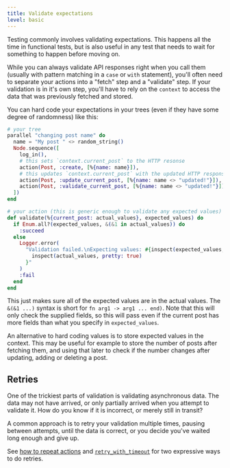 ```yaml
---
title: Validate expectations
level: basic
---
```


Testing commonly involves validating expectations. This happens all the time in
functional tests, but is also useful in any test that needs to wait for something to
happen before moving on.

While you can always validate API responses right when you call them (usually with
pattern matching in a `case` or `with` statement), you'll often need to separate your
actions into a "fetch" step and a "validate" step. If your validation is in it's own
step, you'll have to rely on the `context` to access the data that was previously
fetched and stored.

You can hard code your expectations in your trees (even if they have some degree of
randomness) like this:

```elixir
# your tree
parallel "changing post name" do
  name = "My post " <> random_string()
  Node.sequence([
    log_in(),
    # this sets `context.current_post` to the HTTP resonse
    action(Post, :create, [%{name: name}]),
    # this updates `context.current_post` with the updated HTTP response
    action(Post, :update_current_post, [%{name: name <> "updated!"}]),
    action(Post, :validate_current_post, [%{name: name <> "updated!"}]),
  ])
end

# your action (this is generic enough to validate any expected values)
def validate(%{current_post: actual_values}, expected_values) do
  if Enum.all?(expected_values, &(&1 in actual_values)) do
    :succeed
  else
    Logger.error(
      "Validation failed.\nExpecting values: #{inspect(expected_values, pretty: true)}\nAcutal values: #{
        inspect(actual_values, pretty: true)
      }"
    )
    :fail
  end
end
```

This just makes sure all of the expected values are in the actual values. The
`&(&1 ...)` syntax is short for `fn arg1 -> arg1 ... end)`. Note that this will only
check the supplied fields, so this will pass even if the current post has more fields
than what you specify in `expected_values`.

An alternative to hard coding values is to store expected values in the context.
This may be useful for example to store the number of posts after fetching them,
and using that later to check if the number changes after updating, adding or
deleting a post.

## Retries

One of the trickiest parts of validation is validating asynchronous data. The data
may not have arrived, or only partially arrived when you attempt to validate it. How
do you know if it is incorrect, or merely still in transit?

A common approach is to retry your validation multiple times, pausing between
attempts, until the data is correct, or you decide you've waited long enough and give
up.

See [how to repeat actions] and [`retry_with_timeout`] for two expressive ways to do
retries.

[how to repeat actions]: ../repeat-actions/#limiting-retries
[`retry_with_timeout`]: https://git.corp.adobe.com/schomay/bot_army_ui_testing_demo/blob/master/lib/actions/cookbook.ex#L117
[pin]: https://elixir-lang.org/getting-started/pattern-matching.html#the-pin-operator
